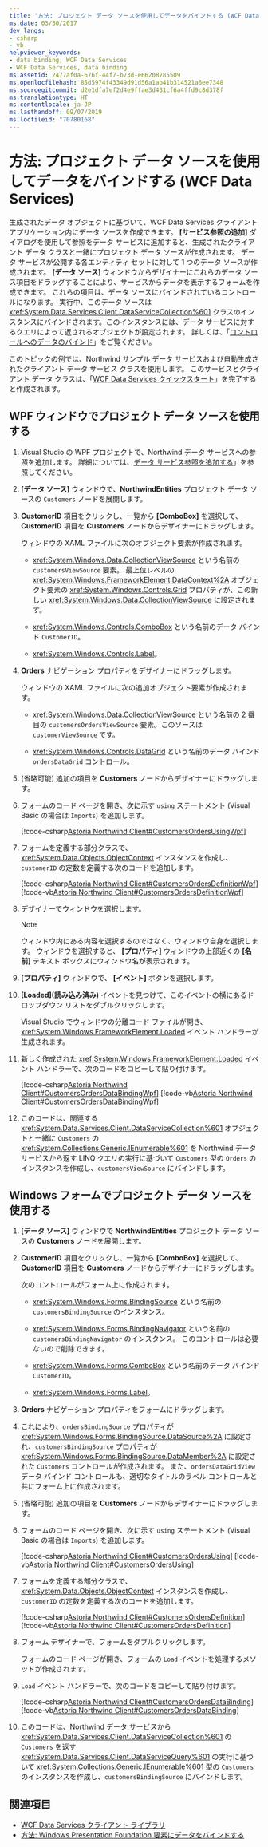 ```yaml
---
title: '方法: プロジェクト データ ソースを使用してデータをバインドする (WCF Data Services)'
ms.date: 03/30/2017
dev_langs:
- csharp
- vb
helpviewer_keywords:
- data binding, WCF Data Services
- WCF Data Services, data binding
ms.assetid: 2477af0a-676f-44f7-b73d-e66208785509
ms.openlocfilehash: 85d5974f43349d91d56a1ab41b314521a6ee7348
ms.sourcegitcommit: d2e1dfa7ef2d4e9ffae3d431cf6a4ffd9c8d378f
ms.translationtype: HT
ms.contentlocale: ja-JP
ms.lasthandoff: 09/07/2019
ms.locfileid: "70780168"
---
```

# <a name="how-to-bind-data-using-a-project-data-source-wcf-data-services"></a>方法: プロジェクト データ ソースを使用してデータをバインドする (WCF Data Services)

生成されたデータ オブジェクトに基づいて、WCF Data Services クライアント アプリケーション内にデータ ソースを作成できます。 **[サービス参照の追加]** ダイアログを使用して参照をデータ サービスに追加すると、生成されたクライアント データ クラスと一緒にプロジェクト データ ソースが作成されます。 データ サービスが公開する各エンティティ セットに対して 1 つのデータ ソースが作成されます。 **[データ ソース]** ウィンドウからデザイナーにこれらのデータ ソース項目をドラッグすることにより、サービスからデータを表示するフォームを作成できます。 これらの項目は、データ ソースにバインドされているコントロールになります。 実行中、このデータ ソースは <xref:System.Data.Services.Client.DataServiceCollection%601> クラスのインスタンスにバインドされます。このインスタンスには、データ サービスに対するクエリによって返されるオブジェクトが設定されます。 詳しくは、「[コントロールへのデータのバインド](binding-data-to-controls-wcf-data-services.md)」をご覧ください。

 このトピックの例では、Northwind サンプル データ サービスおよび自動生成されたクライアント データ サービス クラスを使用します。 このサービスとクライアント データ クラスは、「[WCF Data Services クイックスタート](quickstart-wcf-data-services.md)」を完了すると作成されます。

## <a name="use-a-project-data-source-in-a-wpf-window"></a>WPF ウィンドウでプロジェクト データ ソースを使用する

1. Visual Studio の WPF プロジェクトで、Northwind データ サービスへの参照を追加します。 詳細については、[データ サービス参照を追加する](how-to-add-a-data-service-reference-wcf-data-services.md)」を参照してください。

2. **[データ ソース]** ウィンドウで、**NorthwindEntities** プロジェクト データ ソースの `Customers` ノードを展開します。

3. **CustomerID** 項目をクリックし、一覧から **[ComboBox]** を選択して、**CustomerID** 項目を **Customers** ノードからデザイナーにドラッグします。

     ウィンドウの XAML ファイルに次のオブジェクト要素が作成されます。

    - <xref:System.Windows.Data.CollectionViewSource> という名前の `customersViewSource` 要素。 最上位レベルの <xref:System.Windows.FrameworkElement.DataContext%2A> オブジェクト要素の <xref:System.Windows.Controls.Grid> プロパティが、この新しい <xref:System.Windows.Data.CollectionViewSource> に設定されます。

    - <xref:System.Windows.Controls.ComboBox> という名前のデータ バインド `CustomerID`。

    - <xref:System.Windows.Controls.Label>。

4. **Orders** ナビゲーション プロパティをデザイナーにドラッグします。

     ウィンドウの XAML ファイルに次の追加オブジェクト要素が作成されます。

    - <xref:System.Windows.Data.CollectionViewSource> という名前の 2 番目の `customersOrdersViewSource` 要素。このソースは `customerViewSource` です。

    - <xref:System.Windows.Controls.DataGrid> という名前のデータ バインド `ordersDataGrid` コントロール。

5. (省略可能) 追加の項目を **Customers** ノードからデザイナーにドラッグします。

6. フォームのコード ページを開き、次に示す `using` ステートメント (Visual Basic の場合は `Imports`) を追加します。

     [!code-csharp[Astoria Northwind Client#CustomersOrdersUsingWpf](../../../../samples/snippets/csharp/VS_Snippets_Misc/astoria_northwind_client/cs/customerorderswpf2.xaml.cs#customersordersusingwpf)]

7. フォームを定義する部分クラスで、<xref:System.Data.Objects.ObjectContext> インスタンスを作成し、`customerID` の定数を定義する次のコードを追加します。

     [!code-csharp[Astoria Northwind Client#CustomersOrdersDefinitionWpf](../../../../samples/snippets/csharp/VS_Snippets_Misc/astoria_northwind_client/cs/customerorderswpf2.xaml.cs#customersordersdefinitionwpf)]
     [!code-vb[Astoria Northwind Client#CustomersOrdersDefinitionWpf](../../../../samples/snippets/visualbasic/VS_Snippets_Misc/astoria_northwind_client/vb/customerorderswpf2.xaml.vb#customersordersdefinitionwpf)]

8. デザイナーでウィンドウを選択します。

    > [!NOTE]
    > ウィンドウ内にある内容を選択するのではなく、ウィンドウ自身を選択します。 ウィンドウを選択すると、 **[プロパティ]** ウィンドウの上部近くの **[名前]** テキスト ボックスにウィンドウ名が表示されます。

9. **[プロパティ]** ウィンドウで、 **[イベント]** ボタンを選択します。

10. **[Loaded]\(読み込み済み\)** イベントを見つけて、このイベントの横にあるドロップダウン リストをダブルクリックします。

     Visual Studio でウィンドウの分離コード ファイルが開き、<xref:System.Windows.FrameworkElement.Loaded> イベント ハンドラーが生成されます。

11. 新しく作成された <xref:System.Windows.FrameworkElement.Loaded> イベント ハンドラーで、次のコードをコピーして貼り付けます。

     [!code-csharp[Astoria Northwind Client#CustomersOrdersDataBindingWpf](../../../../samples/snippets/csharp/VS_Snippets_Misc/astoria_northwind_client/cs/customerorderswpf2.xaml.cs#customersordersdatabindingwpf)]
     [!code-vb[Astoria Northwind Client#CustomersOrdersDataBindingWpf](../../../../samples/snippets/visualbasic/VS_Snippets_Misc/astoria_northwind_client/vb/customerorderswpf2.xaml.vb#customersordersdatabindingwpf)]

12. このコードは、関連する <xref:System.Data.Services.Client.DataServiceCollection%601> オブジェクトと一緒に `Customers` の <xref:System.Collections.Generic.IEnumerable%601> を Northwind データ サービスから返す LINQ クエリの実行に基づいて `Customers` 型の `Orders` のインスタンスを作成し、`customersViewSource` にバインドします。

## <a name="use-a-project-data-source-in-a-windows-form"></a>Windows フォームでプロジェクト データ ソースを使用する

1. **[データ ソース]** ウィンドウで **NorthwindEntities** プロジェクト データ ソースの **Customers** ノードを展開します。

2. **CustomerID** 項目をクリックし、一覧から **[ComboBox]** を選択して、**CustomerID** 項目を **Customers** ノードからデザイナーにドラッグします。

     次のコントロールがフォーム上に作成されます。

    - <xref:System.Windows.Forms.BindingSource> という名前の `customersBindingSource` のインスタンス。

    - <xref:System.Windows.Forms.BindingNavigator> という名前の `customersBindingNavigator` のインスタンス。 このコントロールは必要ないので削除できます。

    - <xref:System.Windows.Forms.ComboBox> という名前のデータ バインド `CustomerID`。

    - <xref:System.Windows.Forms.Label>。

3. **Orders** ナビゲーション プロパティをフォームにドラッグします。

4. これにより、`ordersBindingSource` プロパティが <xref:System.Windows.Forms.BindingSource.DataSource%2A> に設定され、`customersBindingSource` プロパティが <xref:System.Windows.Forms.BindingSource.DataMember%2A> に設定された `Customers` コントロールが作成されます。 また、`ordersDataGridView` データ バインド コントロールも、適切なタイトルのラベル コントロールと共にフォーム上に作成されます。

5. (省略可能) 追加の項目を **Customers** ノードからデザイナーにドラッグします。

6. フォームのコード ページを開き、次に示す `using` ステートメント (Visual Basic の場合は `Imports`) を追加します。

     [!code-csharp[Astoria Northwind Client#CustomersOrdersUsing](../../../../samples/snippets/csharp/VS_Snippets_Misc/astoria_northwind_client/cs/customerorders.cs#customersordersusing)]
     [!code-vb[Astoria Northwind Client#CustomersOrdersUsing](../../../../samples/snippets/visualbasic/VS_Snippets_Misc/astoria_northwind_client/vb/customerorders.vb#customersordersusing)]

7. フォームを定義する部分クラスで、<xref:System.Data.Objects.ObjectContext> インスタンスを作成し、`customerID` の定数を定義する次のコードを追加します。

     [!code-csharp[Astoria Northwind Client#CustomersOrdersDefinition](../../../../samples/snippets/csharp/VS_Snippets_Misc/astoria_northwind_client/cs/customerorders.cs#customersordersdefinition)]
     [!code-vb[Astoria Northwind Client#CustomersOrdersDefinition](../../../../samples/snippets/visualbasic/VS_Snippets_Misc/astoria_northwind_client/vb/customerorders.vb#customersordersdefinition)]

8. フォーム デザイナーで、フォームをダブルクリックします。

     フォームのコード ページが開き、フォームの `Load` イベントを処理するメソッドが作成されます。

9. `Load` イベント ハンドラーで、次のコードをコピーして貼り付けます。

     [!code-csharp[Astoria Northwind Client#CustomersOrdersDataBinding](../../../../samples/snippets/csharp/VS_Snippets_Misc/astoria_northwind_client/cs/customerorders.cs#customersordersdatabinding)]
     [!code-vb[Astoria Northwind Client#CustomersOrdersDataBinding](../../../../samples/snippets/visualbasic/VS_Snippets_Misc/astoria_northwind_client/vb/customerorders.vb#customersordersdatabinding)]

10. このコードは、Northwind データ サービスから <xref:System.Data.Services.Client.DataServiceCollection%601> の `Customers` を返す <xref:System.Data.Services.Client.DataServiceQuery%601> の実行に基づいて <xref:System.Collections.Generic.IEnumerable%601> 型の `Customers` のインスタンスを作成し、`customersBindingSource` にバインドします。

## <a name="see-also"></a>関連項目

- [WCF Data Services クライアント ライブラリ](wcf-data-services-client-library.md)
- [方法: Windows Presentation Foundation 要素にデータをバインドする](bind-data-to-wpf-elements-wcf-data-services.md)
